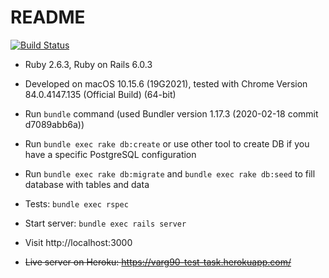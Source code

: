 # README

[![Build Status](https://travis-ci.org/varg90/test_task.png?branch=master)](https://travis-ci.org/varg90/test_task)

* Ruby 2.6.3, Ruby on Rails 6.0.3

* Developed on macOS 10.15.6 (19G2021), tested with Chrome Version 84.0.4147.135 (Official Build) (64-bit)

* Run `bundle` command (used Bundler version 1.17.3 (2020-02-18 commit d7089abb6a))

* Run `bundle exec rake db:create` or use other tool to create DB if you have a specific PostgreSQL configuration

* Run `bundle exec rake db:migrate` and `bundle exec rake db:seed` to fill database with tables and data

* Tests: `bundle exec rspec`

* Start server: `bundle exec rails server`

* Visit http://localhost:3000

* ~~Live server on Heroku: https://varg90-test-task.herokuapp.com/~~
